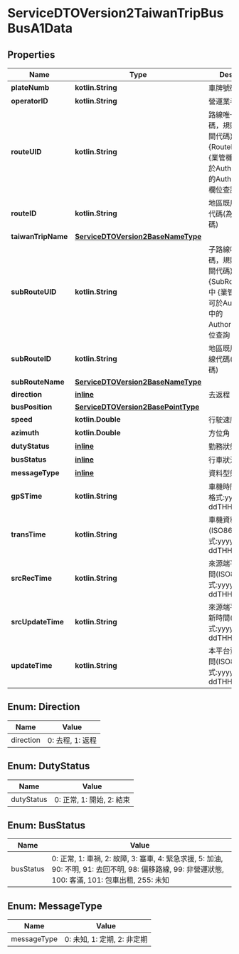 
# ServiceDTOVersion2TaiwanTripBusBusA1Data

## Properties
Name | Type | Description | Notes
------------ | ------------- | ------------- | -------------
**plateNumb** | **kotlin.String** | 車牌號碼 | 
**operatorID** | **kotlin.String** | 營運業者代碼 |  [optional]
**routeUID** | **kotlin.String** | 路線唯一識別代碼，規則為 {業管機關代碼} + {RouteID}，其中 {業管機關代碼} 可於Authority API中的AuthorityCode欄位查詢 |  [optional]
**routeID** | **kotlin.String** | 地區既用中之路線代碼(為原資料內碼) |  [optional]
**taiwanTripName** | [**ServiceDTOVersion2BaseNameType**](ServiceDTOVersion2BaseNameType.md) |  |  [optional]
**subRouteUID** | **kotlin.String** | 子路線唯一識別代碼，規則為 {業管機關代碼} + {SubRouteID}，其中 {業管機關代碼} 可於Authority API中的AuthorityCode欄位查詢 |  [optional]
**subRouteID** | **kotlin.String** | 地區既用中之子路線代碼(為原資料內碼) |  [optional]
**subRouteName** | [**ServiceDTOVersion2BaseNameType**](ServiceDTOVersion2BaseNameType.md) |  |  [optional]
**direction** | [**inline**](#DirectionEnum) | 去返程 |  [optional]
**busPosition** | [**ServiceDTOVersion2BasePointType**](ServiceDTOVersion2BasePointType.md) |  |  [optional]
**speed** | **kotlin.Double** | 行駛速度(kph) | 
**azimuth** | **kotlin.Double** | 方位角 | 
**dutyStatus** | [**inline**](#DutyStatusEnum) | 勤務狀態 | 
**busStatus** | [**inline**](#BusStatusEnum) | 行車狀況 | 
**messageType** | [**inline**](#MessageTypeEnum) | 資料型態種類 |  [optional]
**gpSTime** | **kotlin.String** | 車機時間(ISO8601格式:yyyy-MM-ddTHH:mm:sszzz) | 
**transTime** | **kotlin.String** | 車機資料傳輸時間(ISO8601格式:yyyy-MM-ddTHH:mm:sszzz) |  [optional]
**srcRecTime** | **kotlin.String** | 來源端平台接收時間(ISO8601格式:yyyy-MM-ddTHH:mm:sszzz) |  [optional]
**srcUpdateTime** | **kotlin.String** | 來源端平台資料更新時間(ISO8601格式:yyyy-MM-ddTHH:mm:sszzz) |  [optional]
**updateTime** | **kotlin.String** | 本平台資料更新時間(ISO8601格式:yyyy-MM-ddTHH:mm:sszzz) | 


<a name="DirectionEnum"></a>
## Enum: Direction
Name | Value
---- | -----
direction | 0: 去程, 1: 返程


<a name="DutyStatusEnum"></a>
## Enum: DutyStatus
Name | Value
---- | -----
dutyStatus | 0: 正常, 1: 開始, 2: 結束


<a name="BusStatusEnum"></a>
## Enum: BusStatus
Name | Value
---- | -----
busStatus | 0: 正常, 1: 車禍, 2: 故障, 3: 塞車, 4: 緊急求援, 5: 加油, 90: 不明, 91: 去回不明, 98: 偏移路線, 99: 非營運狀態, 100: 客滿, 101: 包車出租, 255: 未知


<a name="MessageTypeEnum"></a>
## Enum: MessageType
Name | Value
---- | -----
messageType | 0: 未知, 1: 定期, 2: 非定期



